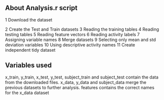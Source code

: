 ## About Analysis.r script

1 Download the dataset

2 Create the Test and Train datasets
3 Reading the training tables
4 Reading testing tables
5 Reading feature vectors
6 Reading activity labels
7 Assigning variable names
8 Merge datasets
9 Selecting only mean and std deviation variables
10 Using descriptive activity names
11 Create independent tidy dataset

## Variables used
x_train, y_train, x_test, y_test, subject_train and subject_test contain the data from the downloaded files.
x_data, y_data and subject_data merge the previous datasets to further analysis.
features contains the correct names for the x_data dataset
